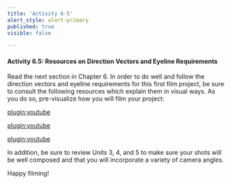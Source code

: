 ```yaml
---
title: 'Activity 6-5'
alert_style: alert-primary
published: true
visible: false

---
```

#### Activity 6.5: Resources on Direction Vectors and Eyeline Requirements

Read the next section in Chapter 6. In order to do well and follow the direction vectors and eyeline requirements for this first film project, be sure to consult the following resources which explain them in visual ways. <span class="underline">As you do so, pre-visualize how you will film your project</span>:

[plugin:youtube](https://www.youtube.com/watch?v=y_1H6V7uyYc)

[plugin:youtube](https://www.youtube.com/watch?v=9XOn5uxdSJc)

[plugin:youtube](https://www.youtube.com/watch?v=0pd0K2u1Bk8)

In addition, be sure to review Units 3, 4, and 5 to make sure your shots will be well composed and that you will incorporate a variety of camera angles.

Happy filming\!
